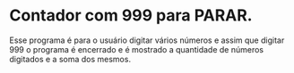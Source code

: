 # Contador com 999 para PARAR.
Esse programa é para o usuário digitar vários números e assim que digitar 999 o programa é encerrado e é mostrado a quantidade de números digitados e a soma dos mesmos.
